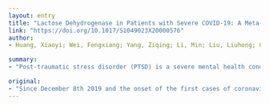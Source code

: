 ```yaml
---
layout: entry
title: "Lactose Dehydrogenase in Patients with Severe COVID-19: A Meta-Analysis of Retrospective Study"
link: "https://doi.org/10.1017/S1049023X20000576"
author:
- Huang, Xiaoyi; Wei, Fengxiang; Yang, Ziqing; Li, Min; Liu, Liuhong; Chen, Ken

summary:
- "Post-traumatic stress disorder (PTSD) is a severe mental health condition caused by a terrifying event outside the normal range of usual human experience. Exceptional epidemic situations also promoted PTSD in the past. COVID-19 was renamed severe acute respiratory syndrome coronavirus 2 (SARS-Cov-2) on the basis of a phylogenetic analysis. SARS in 2003 was very traumatizing for population, with a poor understanding of viruses and spreading mechanisms."

original:
- "Since December 8th 2019 and the onset of the first cases of coronavirus disease (COVID-19) in China, the disease rapidly spread around the world, with hundred-thousand cases and thousands of deaths (Dutheil et al., 2020). Post-traumatic stress disorder (PTSD) is a severe mental health condition caused by a terrifying event outside the normal range of usual human experience (Belrose et al., 2018). Exceptional epidemic situations also promoted PTSD in the past (Xu et al., 2011; C??nat et al., 2020). Considering that humanity is undergoing the most severe pandemic since Spanish Influenza (Morens et al., 2020), the actual pandemic of COVID-19 is very likely to also promote PTSD. Moreover, the COVID-19 was renamed severe acute respiratory syndrome coronavirus 2 (SARS-Cov-2) on the basis of a phylogenetic analysis of related coronaviruses (Jiang et al., 2020). The SARS in 2003 was very traumatizing for population, with a poor understanding of viruses and spreading mechanisms (Koralek et al., 2015; Wendlandt et al., 2018). The evocation of SARS is thus generating a great anxiety and biased responses to threat, which can both promote PTSD (Bo et al., 2020; Mekawi et al., 2020). D"
---
```


